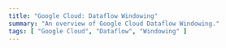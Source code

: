 ```yaml
---
title: "Google Cloud: Dataflow Windowing"
summary: "An overview of Google Cloud Dataflow Windowing."
tags: [ "Google Cloud", "Dataflow", "Windowing" ]
---
```


